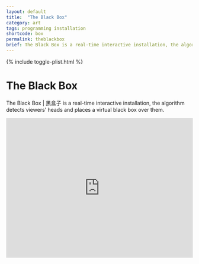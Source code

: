 ```yaml
---
layout: default
title:  "The Black Box"
category: art
tags: programming installation
shortcode: box
permalink: theblackbox
brief: The Black Box is a real-time interactive installation, the algorithm detects viewers’ heads and places a virtual black box over them.
---
```


<div class="content-container label-add-border" id="theblackboxpage">
<div class="container-fluid">
	{% include toggle-plist.html %}
	<div class="row">
		<div class="col-xs-10 col-xs-offset-1 col-sm-8 col-sm-offset-2 col-md-4 col-md-offset-4">
		<h1>The Black Box</h1>
		<p>The Black Box | 黑盒子 is a real-time interactive installation, the algorithm detects viewers’ heads and places a virtual black box over them.</p>
		<style>.embed-container { position: relative; padding-bottom: 74.7%; height: 0; overflow: hidden; max-width: 100%; } .embed-container iframe, .embed-container object, .embed-container embed { position: absolute; top: 0; left: 0; width: 100%; height: 100%; }</style><div class='embed-container'><iframe src='https://player.vimeo.com/video/76033761' frameborder='0' webkitAllowFullScreen mozallowfullscreen allowFullScreen></iframe></div>
		</div>
	</div>
</div>
</div>
